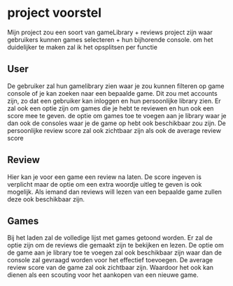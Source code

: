 # project voorstel

Mijn project zou een soort van gameLibrary + reviews project zijn waar gebruikers kunnen games selecteren + hun bijhorende console. om het duidelijker te maken zal ik het opsplitsen per functie

## User
De gebruiker zal hun gamelibrary zien waar je zou kunnen filteren op game console of je kan zoeken naar een bepaalde game. Dit zou met accounts zijn, zo dat een gebruiker kan inloggen en hun persoonlijke library zien.
Er zal ook een optie zijn om games die je hebt te reviewen en hun ook een score mee te geven. de optie om games toe te voegen aan je library waar je dan ook de consoles waar je de game op hebt ook beschikbaar zou zijn.
De persoonlijke review score zal ook zichtbaar zijn als ook de average review score

## Review
Hier kan je voor een game een review na laten. De score ingeven is verplicht maar de optie om een extra woordje uitleg te geven is ook mogelijk. Als iemand dan reviews will lezen van een bepaalde game zullen deze ook beschikbaar zijn.

## Games
Bij het laden zal de volledige lijst met games getoond worden. Er zal de optie zijn om de reviews die gemaakt zijn te bekijken en lezen. De optie om de game aan je library toe te voegen zal ook beschikbaar zijn waar dan de console zal gevraagd worden voor het effectief toevoegen.
De average review score van de game zal ook zichtbaar zijn. Waardoor het ook kan dienen als een scouting voor het aankopen van een nieuwe game.
